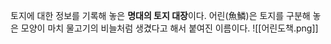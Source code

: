 토지에 대한 정보를 기록해 놓은 **명대의 토지 대장**이다. 어린(魚鱗)은 토지를 구분해 놓은 모양이 마치 물고기의 비늘처럼 생겼다고 해서 붙여진 이름이다.
![[어린도책.png]]